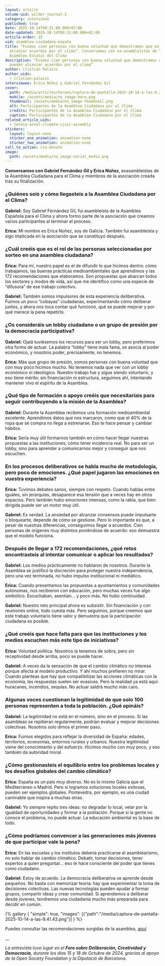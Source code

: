 ```yaml
---
layout: article
volume-uid: wilder-journal-2
category: interviews
published: true
date: 2025-10-14T09:31:00.000+02:00
date-updated: 2025-10-14T09:31:00.000+02:00
article-order: 15
uid: asamblea-ciudadana-españa
title: “Fuimos cien personas con buena voluntad que demostramos que se pueden
  alcanzar acuerdos por el clima”. Conversamos con ex-asambleístas de la
  Asamblea Estatal del Clima
description: “Fuimos cien personas con buena voluntad que demostramos que se
  pueden alcanzar acuerdos por el clima”
author: Cristian Palazzi
author_uids:
  - cristian-palazzi
interviewee: Erica Núñez y Gabriel Fernández Gil
cover:
  path: /media/articles/heroes/captura-de-pantalla-2025-10-14-a-las-9.37.47.png
  mobile: /assets/media/no_image-hero.png
  thumbnail: /assets/media/no_image-thumbnail.png
  alt: Participantes de la Asamblea Ciudadana por el Clima
  credits: Participantes de la Asamblea Ciudadana por el Clima
  caption: Participantes de la Asamblea Ciudadana por el Clima
related_article_uids:
  - teresa-arnal-climate-civic-assembly
stickers:
  layout: layout-none
  sticker_one_animation: animation-none
  sticker_two_animation: animation-none
call_to_action: cta-donate
image:
  path: /assets/media/no_image-social_media.png
---
```

**Conversamos con Gabriel Fernández Gil y Erica Núñez**, exasambleístas de la Asamblea Ciudadana para el Clima y miembros de la asociación creada tras su finalización.

### **¿Quiénes sois y cómo llegasteis a la Asamblea Ciudadana por el Clima?**

**Gabriel:** Soy Gabriel Fernández Gil, fui asambleísta de la Asamblea Española para el Clima y ahora formo parte de la asociación que creamos varios participantes al terminar el proceso.

**Erica:** Mi nombre es Erica Núñez, soy de Galicia. También fui asambleísta y sigo implicada en la asociación que se constituyó después.

### **¿Cuál creéis que es el rol de las personas seleccionadas por sorteo en una asamblea ciudadana?**

**Erica:** Para mí, nuestro papel es el de difundir lo que hicimos dentro: cómo trabajamos, las buenas prácticas medioambientales que aprendimos y las 172 recomendaciones que elaboramos. Son propuestas que abarcan todos los sectores y modos de vida, así que me identifico como una especie de “difusora” de ese trabajo colectivo.

**Gabriel:** También somos impulsores de esta experiencia deliberativa. Fuimos un poco “cobayas” ciudadanas, experimentando cómo deliberar juntos, y ahora nos toca contar qué funcionó, qué se puede mejorar y por qué merece la pena repetirlo.

### **¿Os consideráis un lobby ciudadano o un grupo de presión por la democracia participativa?**

**Gabriel:** Ojalá tuviésemos los recursos para ser un lobby, pero preferimos otra forma de actuar. La palabra “lobby” tiene mala fama, se asocia al poder económico, y nosotros poder, precisamente, no tenemos.

**Erica:** Más que grupo de presión, somos personas con buena voluntad que con muy poco hicimos mucho. No tenemos nada que ver con un lobby económico ni ideológico. Nuestro trabajo fue y sigue siendo voluntario, y eso tiene mérito: sin financiación ni estructura, seguimos ahí, intentando mantener vivo el espíritu de la Asamblea.

### **¿Qué tipo de formación o apoyo creéis que necesitaríais para seguir contribuyendo a la misión de la Asamblea?**

**Gabriel:** Durante la Asamblea recibimos una formación medioambiental excelente. Aprendimos datos que nos marcaron, como que el 40% de la ropa que se compra no llega a estrenarse. Eso te hace pensar y cambiar hábitos.

**Erica:** Sería muy útil formarnos también en cómo hacer llegar nuestras propuestas a las instituciones, cómo tener incidencia real. No para ser un lobby, sino para aprender a comunicarnos mejor y conseguir que nos escuchen.

### **En los procesos deliberativos se habla mucho de metodología, pero poco de emociones. ¿Qué papel jugaron las emociones en vuestra experiencia?**

**Erica:** Tuvimos debates sanos, siempre con respeto. Cuando hablas entre iguales, sin jerarquías, desaparece esa tensión que a veces hay en otros espacios. Pero también hubo emociones intensas, como la rabia, que bien dirigida puede ser un motor muy útil.

**Gabriel:** Es verdad. La ansiedad por alcanzar consensos puede impulsarte o bloquearte, depende de cómo se gestione. Pero lo importante es que, a pesar de nuestras diferencias, conseguimos llegar a acuerdos. Cien personas de orígenes muy distintos poniéndose de acuerdo: eso demuestra que el modelo funciona.

### **Después de llegar a 172 recomendaciones, ¿qué retos encontrasteis al intentar comunicar o aplicar los resultados?**

**Gabriel:** Los medios prácticamente no hablaron de nosotros. Durante la Asamblea se justificó la discreción para proteger nuestra independencia, pero una vez terminada, no hubo impulso institucional ni mediático.

**Erica:** Cuando presentamos las propuestas a ayuntamientos y comunidades autónomas, nos recibieron con educación, pero muchas veces fue algo simbólico. Escuchaban, asentían… y poco más. No hubo continuidad.

**Gabriel:** Nuestro reto principal ahora es subsistir. Sin financiación y con reuniones online, todo cuesta más. Pero seguimos, porque creemos que este trabajo voluntario tiene valor y demuestra que la participación ciudadana es posible.

### **¿Qué creéis que hace falta para que las instituciones y los medios escuchen más este tipo de iniciativas?**

**Erica:** Voluntad política. Nosotros la tenemos de sobra, pero sin receptividad desde arriba, poco se puede hacer.

**Gabriel:** A veces da la sensación de que el cambio climático no interesa porque afecta al modelo productivo. Y ahí muchos prefieren no mirar. Cuando planteas que hay que compatibilizar las acciones climáticas con la economía, las respuestas suelen ser evasivas. Pero la realidad ya está aquí: huracanes, incendios, sequías. No actuar saldrá mucho más caro.

### **Algunas voces cuestionan la legitimidad de que solo 100 personas representen a toda la población. ¿Qué opináis?**

**Gabriel:** La legitimidad no está en el número, sino en el proceso. Si las asambleas se repitieran regularmente, podrían evaluar y mejorar decisiones colectivas. Nosotros solo dimos el primer paso.

**Erica:** Fuimos elegidos para reflejar la diversidad de España: edades, territorios, economías, entornos rurales y urbanos. Nuestra legitimidad viene del conocimiento y del esfuerzo. Hicimos mucho con muy poco, y eso también da autoridad moral.

### **¿Cómo gestionasteis el equilibrio entre los problemas locales y los desafíos globales del cambio climático?**

**Erica:** España es un país muy diverso. No es lo mismo Galicia que el Mediterráneo o Madrid. Pero si logramos soluciones locales exitosas, pueden ser ejemplos globales. Pontevedra, por ejemplo, es una ciudad caminable que inspira a muchas otras.

**Gabriel:** Yo siempre repito tres ideas: no degradar lo local, velar por la igualdad de oportunidades y formar a la población. Porque si la gente no conoce el problema, no puede actuar. La educación ambiental es la base de todo.

### **¿Cómo podríamos convencer a las generaciones más jóvenes de que participar vale la pena?**

**Erica:** En las escuelas y los institutos debería practicarse el asamblearismo, no solo hablar de cambio climático. Debatir, tomar decisiones, tener expertos a quien preguntar... eso te hace consciente del poder que tienes como ciudadano.

**Gabriel:** Estoy de acuerdo. La democracia deliberativa se aprende desde pequeños. No basta con memorizar teoría: hay que experimentar la toma de decisiones colectivas. Las nuevas tecnologías pueden ayudar a formar grupos, compartir ideas y crear comunidad. Si aprendemos a deliberar desde jóvenes, tendremos una ciudadanía mucho más preparada para decidir en común.

{% gallery { "simple": true, "images": [{"path":"/media/captura-de-pantalla-2025-10-14-a-las-9.41.43.png"}] } %}

Puedes consultar las recomendaciones surgidas de la asamblea, [aquí](https://asambleaciudadanadelcambioclimatico.es/recomendaciones/)

__

*La entrevista tuvo lugar en el **Foro sobre Deliberación, Creatividad y Democracia,** durante los días 15 y 18 de Octubre de 2024, gracias al apoyo de la Open Society Foundation y la Diputació de Barcelona.*
